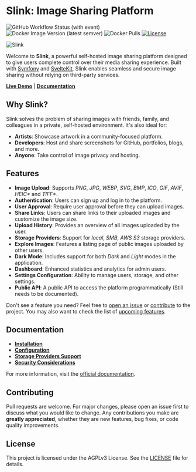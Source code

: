 # Slink: Image Sharing Platform

![GitHub Workflow Status (with event)](https://img.shields.io/github/actions/workflow/status/andrii-kryvoviaz/slink/release.yml?logo=github)
![Docker Image Version (latest semver)](https://img.shields.io/docker/v/anirdev/slink?color=blue)
![Docker Pulls](https://img.shields.io/docker/pulls/anirdev/slink?logo=docker)
[![License](https://img.shields.io/github/license/andrii-kryvoviaz/slink?color=blue)](LICENSE)

![Slink](https://docs.slinkapp.io/_astro/accc1795-e5f4-4d95-89e7-7215a1143012.D52jZQZc_dmBGg.webp)

Welcome to **Slink**, a powerful self-hosted image sharing platform designed to give users complete control over their media sharing experience. Built with [Symfony](https://symfony.com/) and [SvelteKit](https://kit.svelte.dev/), Slink enables seamless and secure image sharing without relying on third-party services.

**[Live Demo](https://demo.slinkapp.io)** | **[Documentation](https://docs.slinkapp.io/)**

## Why Slink?

Slink solves the problem of sharing images with friends, family, and colleagues in a private, self-hosted environment. It's also ideal for:

- **Artists**: Showcase artwork in a community-focused platform.
- **Developers**: Host and share screenshots for GitHub, portfolios, blogs, and more.
- **Anyone**: Take control of image privacy and hosting.

## Features

- **Image Upload**: Supports _PNG_, _JPG_, _WEBP_, _SVG_, _BMP_, _ICO_, _GIF_, _AVIF_, _HEIC\*_ and _TIFF\*_.
- **Authentication**: Users can sign up and log in to the platform.
- **User Approval**: Require user approval before they can upload images.
- **Share Links**: Users can share links to their uploaded images and customize the image size.
- **Upload History**: Provides an overview of all images uploaded by the user.
- **Storage Providers**: Support for _local_, _SMB_, _AWS S3_ storage providers.
- **Explore Images**: Features a listing page of public images uploaded by other users.
- **Dark Mode**: Includes support for both _Dark_ and _Light_ modes in the application.
- **Dashboard**: Enhanced statistics and analytics for admin users.
- **Settings Configuration**: Ability to manage users, storage, and other settings.
- **Public API**: A public API to access the platform programmatically (Still needs to be documented).

Don't see a feature you need? Feel free to [open an issue](https://github.com/andrii-kryvoviaz/slink/issues/new) or [contribute](#contributing) to the project.
You may also want to check the list of [upcoming features](https://docs.slinkapp.io/getting-started/01-introduction/#upcoming-features).

## Documentation

- **[Installation](https://docs.slinkapp.io/getting-started/02-quick-start/)**
- **[Configuration](https://docs.slinkapp.io/configuration/01-environment-variables/)**
- **[Storage Providers Support](https://docs.slinkapp.io/reference/03-storage-provider/)**
- **[Security Considerations](https://docs.slinkapp.io/security/)**

For more information, visit the [official documentation](https://docs.slinkapp.io/).

## Contributing

Pull requests are welcome. For major changes, please open an issue first to discuss what you would like to change.
Any contributions you make are **greatly appreciated**, whether they are new features, bug fixes, or code quality improvements.

## License

This project is licensed under the AGPLv3 License. See the [LICENSE](LICENSE) file for details.

